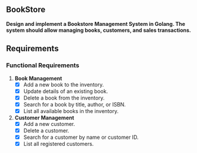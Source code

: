 ## BookStore

**Design and implement a Bookstore Management System in Golang. The system should allow managing books, customers, and sales transactions.**

## Requirements

### Functional Requirements

1. **Book Management**
   - [x] Add a new book to the inventory.
   - [x] Update details of an existing book.
   - [x] Delete a book from the inventory.
   - [x] Search for a book by title, author, or ISBN.
   - [x] List all available books in the inventory.

2. **Customer Management**
   - [x] Add a new customer.
   - [x] Delete a customer.
   - [x] Search for a customer by name or customer ID.
   - [x] List all registered customers.
